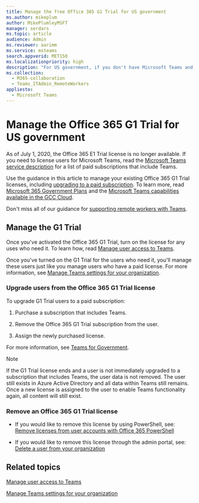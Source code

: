 ```yaml
---
title: Manage the free Office 365 G1 Trial for US government
ms.author: mikeplum
author: MikePlumleyMSFT
manager: serdars
ms.topic: article
audience: Admin
ms.reviewer: aarimm
ms.service: msteams
search.appverid: MET150
ms.localizationpriority: high
description: "For US government, if you don't have Microsoft Teams and need it in a hurry, roll out the Office 365 G1 Trial for your users who need to work remotely or from home (WFH) in response to the COVID-19 (coronavirus) outbreak."
ms.collection: 
  - M365-collaboration
  - Teams_ITAdmin_RemoteWorkers
appliesto: 
  - Microsoft Teams
---
```


# Manage the Office 365 G1 Trial for US government 

As of July 1, 2020, the Office 365 E1 Trial license is no longer available. If you need to license users for Microsoft Teams, read the [Microsoft Teams service description](/office365/servicedescriptions/teams-service-description) for a list of paid subscriptions that include Teams. 

Use the guidance in this article to manage your existing Office 365 G1 Trial licenses, including [upgrading to a paid subscription](#upgrade-users-from-the-office-365-g1-trial-license). To learn more, read [Microsoft 365 Government Plans](https://www.microsoft.com/microsoft-365/government/compare-office-365-government-plans) and the [Microsoft Teams capabilities available in the GCC Cloud](plan-for-government-gcc.md).

Don't miss all of our guidance for [supporting remote workers with Teams](support-remote-work-with-teams.md).

## Manage the G1 Trial

Once you've activated the Office 365 G1 Trial, turn on the license for any uses who need it. To learn how, read [Manage user access to Teams](user-access.md).

Once you've turned on the G1 Trial for the users who need it, you'll manage these users just like you manage users who have a paid license. For more information, see [Manage Teams settings for your organization](enable-features-office-365.md).

### Upgrade users from the Office 365 G1 Trial license

To upgrade G1 Trial users to a paid subscription:

1.  Purchase a subscription that includes Teams.

2.  Remove the Office 365 G1 Trial subscription from the user.

3.  Assign the newly purchased license.

For more information, see [Teams for Government](expand-teams-across-your-org/teams-for-government-landing-page.md).

> [!NOTE]
> If the G1 Trial license ends and a user is not immediately upgraded to a subscription that includes Teams, the user data is not removed. The user still exists in Azure Active Directory and all data within Teams still remains. Once a new license is assigned to the user to enable Teams functionality again, all content will still exist.
> 
### Remove an Office 365 G1 Trial license

  - If you would like to remove this license by using PowerShell, see: [Remove licenses from user accounts with Office 365 PowerShell](/office365/enterprise/powershell/remove-licenses-from-user-accounts-with-office-365-powershell)

  - If you would like to remove this license through the admin portal, see: [Delete a user from your organization](/microsoft-365/admin/add-users/delete-a-user)

## Related topics

[Manage user access to Teams](user-access.md)

[Manage Teams settings for your organization](enable-features-office-365.md)
